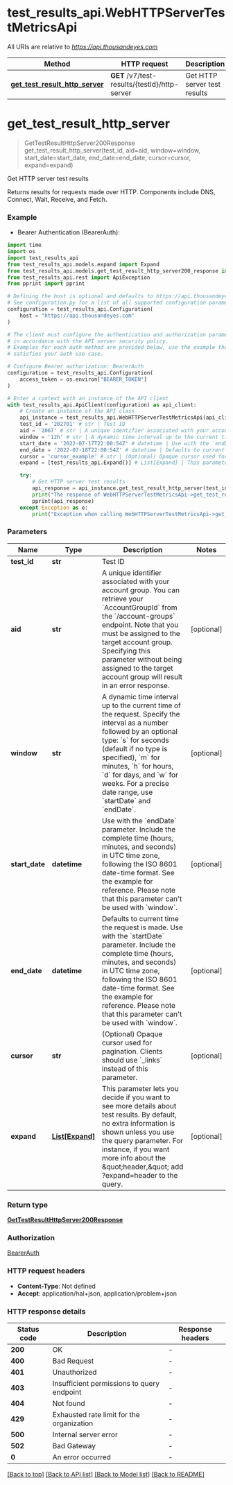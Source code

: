 # test_results_api.WebHTTPServerTestMetricsApi

All URIs are relative to *https://api.thousandeyes.com*

Method | HTTP request | Description
------------- | ------------- | -------------
[**get_test_result_http_server**](WebHTTPServerTestMetricsApi.md#get_test_result_http_server) | **GET** /v7/test-results/{testId}/http-server | Get HTTP server test results


# **get_test_result_http_server**
> GetTestResultHttpServer200Response get_test_result_http_server(test_id, aid=aid, window=window, start_date=start_date, end_date=end_date, cursor=cursor, expand=expand)

Get HTTP server test results

Returns results for requests made over HTTP. Components include DNS, Connect, Wait, Receive, and Fetch. 

### Example

* Bearer Authentication (BearerAuth):
```python
import time
import os
import test_results_api
from test_results_api.models.expand import Expand
from test_results_api.models.get_test_result_http_server200_response import GetTestResultHttpServer200Response
from test_results_api.rest import ApiException
from pprint import pprint

# Defining the host is optional and defaults to https://api.thousandeyes.com
# See configuration.py for a list of all supported configuration parameters.
configuration = test_results_api.Configuration(
    host = "https://api.thousandeyes.com"
)

# The client must configure the authentication and authorization parameters
# in accordance with the API server security policy.
# Examples for each auth method are provided below, use the example that
# satisfies your auth use case.

# Configure Bearer authorization: BearerAuth
configuration = test_results_api.Configuration(
    access_token = os.environ["BEARER_TOKEN"]
)

# Enter a context with an instance of the API client
with test_results_api.ApiClient(configuration) as api_client:
    # Create an instance of the API class
    api_instance = test_results_api.WebHTTPServerTestMetricsApi(api_client)
    test_id = '202701' # str | Test ID
    aid = '2067' # str | A unique identifier associated with your account group. You can retrieve your `AccountGroupId` from the `/account-groups` endpoint. Note that you must be assigned to the target account group. Specifying this parameter without being assigned to the target account group will result in an error response. (optional)
    window = '12h' # str | A dynamic time interval up to the current time of the request. Specify the interval as a number followed by an optional type: `s` for seconds (default if no type is specified), `m` for minutes, `h` for hours, `d` for days, and `w` for weeks. For a precise date range, use `startDate` and `endDate`. (optional)
    start_date = '2022-07-17T22:00:54Z' # datetime | Use with the `endDate` parameter. Include the complete time (hours, minutes, and seconds) in UTC time zone, following the ISO 8601 date-time format. See the example for reference. Please note that this parameter can't be used with `window`. (optional)
    end_date = '2022-07-18T22:00:54Z' # datetime | Defaults to current time the request is made. Use with the `startDate` parameter. Include the complete time (hours, minutes, and seconds) in UTC time zone, following the ISO 8601 date-time format. See the example for reference. Please note that this parameter can't be used with `window`. (optional)
    cursor = 'cursor_example' # str | (Optional) Opaque cursor used for pagination. Clients should use `_links` instead of this parameter. (optional)
    expand = [test_results_api.Expand()] # List[Expand] | This parameter lets you decide if you want to see more details about test results. By default, no extra information is shown unless you use the query parameter. For instance, if you want more info about the \"header,\" add ?expand=header to the query. (optional)

    try:
        # Get HTTP server test results
        api_response = api_instance.get_test_result_http_server(test_id, aid=aid, window=window, start_date=start_date, end_date=end_date, cursor=cursor, expand=expand)
        print("The response of WebHTTPServerTestMetricsApi->get_test_result_http_server:\n")
        pprint(api_response)
    except Exception as e:
        print("Exception when calling WebHTTPServerTestMetricsApi->get_test_result_http_server: %s\n" % e)
```



### Parameters

Name | Type | Description  | Notes
------------- | ------------- | ------------- | -------------
 **test_id** | **str**| Test ID | 
 **aid** | **str**| A unique identifier associated with your account group. You can retrieve your &#x60;AccountGroupId&#x60; from the &#x60;/account-groups&#x60; endpoint. Note that you must be assigned to the target account group. Specifying this parameter without being assigned to the target account group will result in an error response. | [optional] 
 **window** | **str**| A dynamic time interval up to the current time of the request. Specify the interval as a number followed by an optional type: &#x60;s&#x60; for seconds (default if no type is specified), &#x60;m&#x60; for minutes, &#x60;h&#x60; for hours, &#x60;d&#x60; for days, and &#x60;w&#x60; for weeks. For a precise date range, use &#x60;startDate&#x60; and &#x60;endDate&#x60;. | [optional] 
 **start_date** | **datetime**| Use with the &#x60;endDate&#x60; parameter. Include the complete time (hours, minutes, and seconds) in UTC time zone, following the ISO 8601 date-time format. See the example for reference. Please note that this parameter can&#39;t be used with &#x60;window&#x60;. | [optional] 
 **end_date** | **datetime**| Defaults to current time the request is made. Use with the &#x60;startDate&#x60; parameter. Include the complete time (hours, minutes, and seconds) in UTC time zone, following the ISO 8601 date-time format. See the example for reference. Please note that this parameter can&#39;t be used with &#x60;window&#x60;. | [optional] 
 **cursor** | **str**| (Optional) Opaque cursor used for pagination. Clients should use &#x60;_links&#x60; instead of this parameter. | [optional] 
 **expand** | [**List[Expand]**](Expand.md)| This parameter lets you decide if you want to see more details about test results. By default, no extra information is shown unless you use the query parameter. For instance, if you want more info about the \&quot;header,\&quot; add ?expand&#x3D;header to the query. | [optional] 

### Return type

[**GetTestResultHttpServer200Response**](GetTestResultHttpServer200Response.md)

### Authorization

[BearerAuth](../README.md#BearerAuth)

### HTTP request headers

 - **Content-Type**: Not defined
 - **Accept**: application/hal+json, application/problem+json

### HTTP response details
| Status code | Description | Response headers |
|-------------|-------------|------------------|
**200** | OK |  -  |
**400** | Bad Request |  -  |
**401** | Unauthorized |  -  |
**403** | Insufficient permissions to query endpoint |  -  |
**404** | Not found |  -  |
**429** | Exhausted rate limit for the organization |  -  |
**500** | Internal server error |  -  |
**502** | Bad Gateway |  -  |
**0** | An error occurred |  -  |

[[Back to top]](#) [[Back to API list]](../README.md#documentation-for-api-endpoints) [[Back to Model list]](../README.md#documentation-for-models) [[Back to README]](../README.md)

